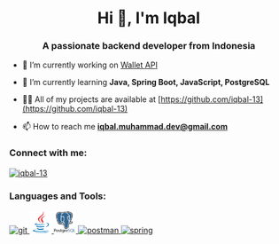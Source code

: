 <h1 align="center">Hi 👋, I'm Iqbal</h1>
<h3 align="center">A passionate backend developer from Indonesia</h3>

- 🔭 I’m currently working on [Wallet API](https://github.com/iqbal-13/wallet-api)

- 🌱 I’m currently learning **Java, Spring Boot, JavaScript, PostgreSQL**

- 👨‍💻 All of my projects are available at [https://github.com/iqbal-13](https://github.com/iqbal-13)

- 📫 How to reach me **iqbal.muhammad.dev@gmail.com**

<h3 align="left">Connect with me:</h3>
<p align="left">
<a href="https://linkedin.com/in/iqbal-13" target="blank"><img align="center" src="https://raw.githubusercontent.com/rahuldkjain/github-profile-readme-generator/master/src/images/icons/Social/linked-in-alt.svg" alt="iqbal-13" height="30" width="40" /></a>
</p>

<h3 align="left">Languages and Tools:</h3>
<p align="left"> <a href="https://git-scm.com/" target="_blank" rel="noreferrer"> <img src="https://www.vectorlogo.zone/logos/git-scm/git-scm-icon.svg" alt="git" width="40" height="40"/> </a> <a href="https://www.java.com" target="_blank" rel="noreferrer"> <img src="https://raw.githubusercontent.com/devicons/devicon/master/icons/java/java-original.svg" alt="java" width="40" height="40"/> </a> <a href="https://www.postgresql.org" target="_blank" rel="noreferrer"> <img src="https://raw.githubusercontent.com/devicons/devicon/master/icons/postgresql/postgresql-original-wordmark.svg" alt="postgresql" width="40" height="40"/> </a> <a href="https://postman.com" target="_blank" rel="noreferrer"> <img src="https://www.vectorlogo.zone/logos/getpostman/getpostman-icon.svg" alt="postman" width="40" height="40"/> </a> <a href="https://spring.io/" target="_blank" rel="noreferrer"> <img src="https://www.vectorlogo.zone/logos/springio/springio-icon.svg" alt="spring" width="40" height="40"/> </a> </p>
